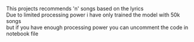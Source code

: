 This projects recommends 'n' songs based on the lyrics</br>
Due to limited processing power i have only trained the model with 50k songs</br> but if you have enough processing power you can uncomment the code in notebook file
</br>
